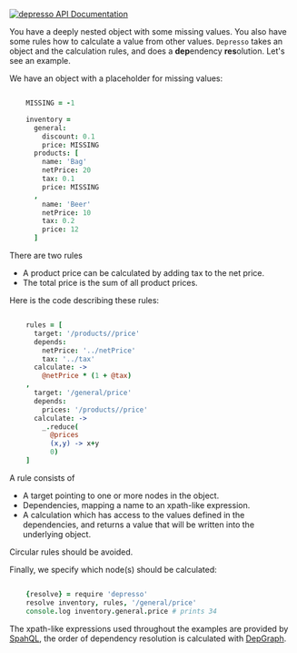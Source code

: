 [![depresso API Documentation](https://www.omniref.com/js/npm/depresso.png)](https://www.omniref.com/js/npm/depresso)

You have a deeply nested object with some missing values.
You also have some rules how to calculate a value from other values.
`Depresso` takes an object and the calculation rules,
 and does a **dep**endency **res**olution.
Let's see an example.

We have an object with a placeholder for missing values:
```coffeescript

    MISSING = -1

    inventory =
      general:
        discount: 0.1
        price: MISSING
      products: [
        name: 'Bag'
        netPrice: 20
        tax: 0.1
        price: MISSING
      ,
        name: 'Beer'
        netPrice: 10
        tax: 0.2
        price: 12
      ] 
```

There are two rules

  - A product price can be calculated by adding tax to the net price.
  - The total price is the sum of all product prices.

Here is the code describing these rules:
```coffeescript

    rules = [
      target: '/products//price'
      depends: 
        netPrice: '../netPrice'
        tax: '../tax'
      calculate: ->
        @netPrice * (1 + @tax)
    ,
      target: '/general/price'
      depends:
        prices: '/products//price'
      calculate: ->
        _.reduce(
          @prices
          (x,y) -> x+y
          0)
    ]
```
A rule consists of

  - A target pointing to one or more nodes in the object.
  - Dependencies, mapping a name to an xpath-like expression.
  - A calculation which has access to the values defined in the dependencies,
    and returns a value that will be written into the underlying object.

Circular rules should be avoided.

Finally, we specify which node(s) should be calculated:
```coffeescript

    {resolve} = require 'depresso'
    resolve inventory, rules, '/general/price'
    console.log inventory.general.price # prints 34
```

The xpath-like expressions used throughout the examples are provided by [SpahQL][spahql],
 the order of dependency resolution is calculated with [DepGraph][dep-graph].

[spahql]: http://github.com/danski/spahql
[dep-graph]: http://github.com/TrevorBurnham/dep-graph
